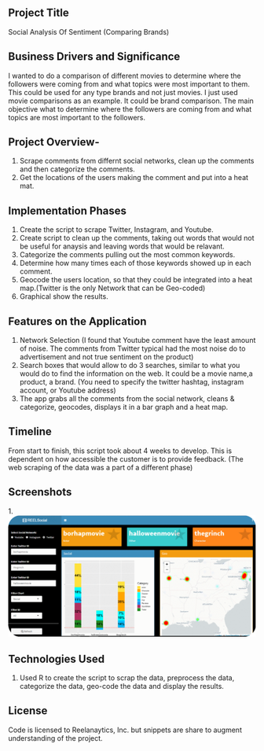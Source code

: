 

## Project Title 
Social Analysis Of Sentiment (Comparing Brands)

## Business Drivers and Significance
I wanted to do a comparison of different movies to determine where the followers were coming from and what topics were most important to them. This could be used for any type brands and not just movies. I just used movie comparisons as an example. It could be brand comparison. The main objective what to determine where the followers are coming from and what topics are most important to the followers.

## Project Overview- 
1. Scrape comments from differnt social networks, clean up the comments and then categorize the comments. 
2. Get the locations of the users making the comment and put into a heat mat.
 
## Implementation Phases
1. Create the script to scrape Twitter, Instagram, and Youtube.
2. Create script to clean up the comments, taking out words that would not be useful for anaysis and leaving words that would be relavant.
3. Categorize the comments pulling out the most common keywords.
4. Determine how many times each of those keywords showed up in each comment.
5. Geocode the users location, so that they could be integrated into a heat map.(Twitter is the only Network that can be Geo-coded)
5. Graphical show the results.

## Features on the Application
1. Network Selection (I found that Youtube comment have the least amount of noise. The comments from Twitter typical had the most noise do to advertisement and not true sentiment on the product)
2. Search boxes that would allow to do 3 searches, similar to what you would do to find the information on the web. It could be a movie name,a product, a brand. (You need to specify the twitter hashtag, instagram account, or Youtube address)
3. The app grabs all the comments from the social network, cleans & categorize, geocodes, displays it in a bar graph and a heat map.

## Timeline
From start to finish, this script took about 4 weeks to develop. This is dependent on how accessible the customer is to provide feedback. (The web scraping of the data was a part of a different phase)

## Screenshots
1.![Alt text](/social_analysis/social_2.gif?raw=true "Social Sentiment App")

## Technologies Used
1. Used R to create the script to scrap the data, preprocess the data, categorize the data, geo-code the data and display the results.

## License
Code is licensed to Reelanaytics, Inc. but snippets are share to augment understanding of the project.


